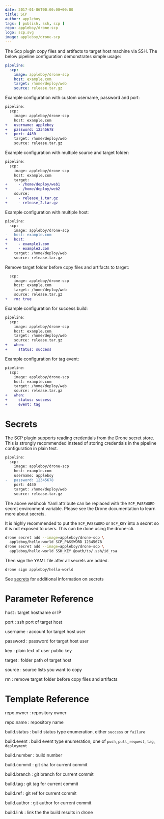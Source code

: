 ```yaml
---
date: 2017-01-06T00:00:00+00:00
title: SCP
author: appleboy
tags: [ publish, ssh, scp ]
repo: appleboy/drone-scp
logo: scp.svg
image: appleboy/drone-scp
---
```


The Scp plugin copy files and artifacts to target host machine via SSH. The below pipeline configuration demonstrates simple usage:

```yaml
pipeline:
  scp:
    image: appleboy/drone-scp
    host: example.com
    target: /home/deploy/web
    source: release.tar.gz
```

Example configuration with custom username, password and port:

```diff
pipeline:
  scp:
    image: appleboy/drone-scp
    host: example.com
+   username: appleboy
+   password: 12345678
+   port: 4430
    target: /home/deploy/web
    source: release.tar.gz
```

Example configuration with multiple source and target folder:

```diff
pipeline:
  scp:
    image: appleboy/drone-scp
    host: example.com
    target: 
+     - /home/deploy/web1
+     - /home/deploy/web2
    source: 
+     - release_1.tar.gz
+     - release_2.tar.gz
```

Example configuration with multiple host:

```diff
pipeline:
  scp:
    image: appleboy/drone-scp
-   host: example.com
+   host:
+     - example1.com
+     - example2.com
    target: /home/deploy/web
    source: release.tar.gz
```

Remove target folder before copy files and artifacts to target:

```diff
  scp:
    image: appleboy/drone-scp
    host: example.com
    target: /home/deploy/web
    source: release.tar.gz
+   rm: true
```

Example configuration for success build:

```diff
pipeline:
  scp:
    image: appleboy/drone-scp
    host: example.com
    target: /home/deploy/web
    source: release.tar.gz
+   when:
+     status: success
```

Example configuration for tag event:

```diff
pipeline:
  scp:
    image: appleboy/drone-scp
    host: example.com
    target: /home/deploy/web
    source: release.tar.gz
+   when:
+     status: success
+     event: tag
```

# Secrets

The SCP plugin supports reading credentials from the Drone secret store. This is strongly recommended instead of storing credentials in the pipeline configuration in plain text.

```diff
pipeline:
  scp:
    image: appleboy/drone-scp
    host: example.com
    username: appleboy
-   password: 12345678
    port: 4430
    target: /home/deploy/web
    source: release.tar.gz
```

The above webhook Yaml attribute can be replaced with the `SCP_PASSWORD` secret environment variable. Please see the Drone documentation to learn more about secrets.

It is highly recommended to put the `SCP_PASSWORD` or `SCP_KEY` into a secret so it is not exposed to users. This can be done using the drone-cli.

```bash
drone secret add --image=appleboy/drone-scp \
  appleboy/hello-world SCP_PASSWORD 12345678
drone secret add --image=appleboy/drone-scp \
  appleboy/hello-world SSH_KEY @path/to/.ssh/id_rsa
```

Then sign the YAML file after all secrets are added.

```bash
drone sign appleboy/hello-world
```

See [secrets](http://readme.drone.io/0.5/usage/secrets/) for additional information on secrets

# Parameter Reference

host
: target hostname or IP

port
: ssh port of target host

username
: account for target host user

password
: password for target host user

key
: plain text of user public key

target
: folder path of target host

source
: source lists you want to copy

rm
: remove target folder before copy files and artifacts

# Template Reference

repo.owner
: repository owner

repo.name
: repository name

build.status
: build status type enumeration, either `success` or `failure`

build.event
: build event type enumeration, one of `push`, `pull_request`, `tag`, `deployment`

build.number
: build number

build.commit
: git sha for current commit

build.branch
: git branch for current commit

build.tag
: git tag for current commit

build.ref
: git ref for current commit

build.author
: git author for current commit

build.link
: link the the build results in drone
